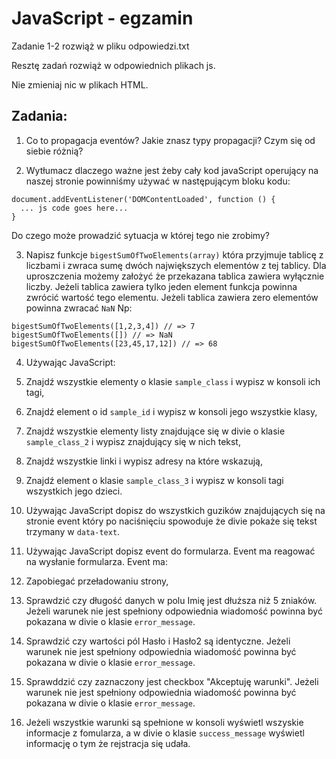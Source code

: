 # JavaScript - egzamin

Zadanie 1-2 rozwiąż w pliku odpowiedzi.txt

Resztę zadań rozwiąż w odpowiednich plikach js.

Nie zmieniaj nic w plikach HTML.

## Zadania:
1. Co to propagacja eventów? Jakie znasz typy propagacji? Czym się od siebie różnią?

2. Wytłumacz dlaczego ważne jest żeby cały kod javaScript operujący na naszej stronie powinniśmy używać w następującym bloku kodu:
  ```
  document.addEventListener('DOMContentLoaded', function () {
    ... js code goes here...
  }
  ``` 
Do czego może prowadzić sytuacja w której tego nie zrobimy?

3. Napisz funkcje ```bigestSumOfTwoElements(array)``` która przyjmuje tablicę z liczbami i zwraca sumę dwóch największych elementów z tej tablicy.
Dla uproszczenia możemy założyć że przekazana tablica zawiera wyłącznie liczby.
Jeżeli tablica zawiera tylko jeden element funkcja powinna zwrócić wartość tego elementu.
Jeżeli tablica zawiera zero elementów powinna zwracać ```NaN```
Np:
  ```
  bigestSumOfTwoElements([1,2,3,4]) // => 7
  bigestSumOfTwoElements([]) // => NaN
  bigestSumOfTwoElements([23,45,17,12]) // => 68
  ```

4. Używając JavaScript:
  1. Znajdź wszystkie elementy o klasie ```sample_class``` i wypisz w konsoli ich tagi,
  2. Znajdź element o id ```sample_id``` i wypisz w konsoli jego wszystkie klasy,
  3. Znajdź wszystkie elementy listy znajdujące się w divie o klasie ```sample_class_2``` i wypisz znajdujący się w nich tekst,
  4. Znajdź wszystkie linki i wypisz adresy na które wskazują,
  5. Znajdź element o klasie ```sample_class_3``` i wypisz w konsoli tagi wszystkich jego dzieci.

5. Używając JavaScript dopisz do wszystkich guzików znajdujących się na stronie event który po naciśnięciu spowoduje że divie pokaże się tekst trzymany w ```data-text```.

6. Używając JavaScript dopisz event do formularza. Event ma reagować na wysłanie formularza. Event ma:
  1. Zapobiegać przeładowaniu strony,
  2. Sprawdzić czy długość danych w polu Imię jest dłuższa niż 5 zniaków. Jeżeli warunek nie jest spełniony odpowiednia wiadomość powinna być pokazana w divie o klasie ```error_message```.
  3. Sprawdzić czy wartości pól Hasło i Hasło2 są identyczne. Jeżeli warunek nie jest spełniony odpowiednia wiadomość powinna być pokazana w divie o klasie ```error_message```.
  4. Sprawddzić czy zaznaczony jest checkbox "Akceptuję warunki". Jeżeli warunek nie jest spełniony odpowiednia wiadomość powinna być pokazana w divie o klasie ```error_message```.
  5. Jeżeli wszystkie warunki są spełnione w konsoli wyświetl wszyskie informacje z fomularza, a w divie o klasie ```success_message``` wyświetl informację o tym że rejstracja się udała.
